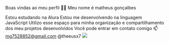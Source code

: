Boas vindas ao meu perfil 💙💙
Meu nome é matheus gonçalbes

Estou estudando na Alura
Estou me desenvolvendo na linguagem JavaScript
Utilizo esse espaço para minha organização e compartilhamento dos meu projetos desenvolvidos
Você pode entrar em contato comigo 📫
mg7528852@gmail.com
@theeusx7
![](link)

